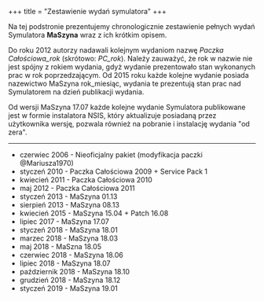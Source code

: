 +++
title = "Zestawienie wydań symulatora"
+++

Na tej podstronie prezentujemy chronologicznie zestawienie pełnych wydań Symulatora **MaSzyna** wraz z ich krótkim opisem.

Do roku 2012 autorzy nadawali kolejnym wydaniom nazwę *Paczka Całościowa_rok* (skrótowo: *PC_rok*). Należy zauważyć, że rok w nazwie nie jest spójny z rokiem wydania, gdyż wydanie prezentowało stan wykonanych prac w rok poprzedzającym. Od 2015 roku każde kolejne wydanie posiada nazewictwo MaSzyna rok_miesiąc, wydania te prezentują stan prac nad Symulatorem na dzień publikacji wydania.

Od wersji MaSzyna 17.07 każde kolejne wydanie Symulatora publikowane jest w formie instalatora NSIS, który aktualizuje posiadaną przez użytkownika wersję, pozwala również na pobranie i instalację wydania "od zera".

***

* czerwiec 2006 - Nieoficjalny pakiet (modyfikacja paczki @Mariusza1970)
* styczeń 2010 - Paczka Całościowa 2009 + Service Pack 1
* kwiecień 2011 - Paczka Całościowa 2010
* maj 2012 - Paczka Całościowa 2011
* styczeń 2013 - MaSzyna 01.13
* sierpień 2013 - MaSzyna 08.13
* kwiecień 2015 - MaSzyna 15.04 + Patch 16.08
* lipiec 2017 - MaSzyna 17.07
* styczeń 2018 - MaSzyna 18.01
* marzec 2018 - MaSzyna 18.03
* maj 2018 - MaSzna 18.05
* czerwiec 2018 - MaSzyna 18.06
* lipiec 2018 - MaSzyna 18.07
* październik 2018 - MaSzyna 18.10
* grudzień 2018 - MaSzyna 18.12
* styczeń 2019 - MaSzyna 19.01